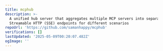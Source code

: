 ```yaml
---
title: mcphub
description: >-
  A unified hub server that aggregates multiple MCP servers into separate
  Streamable HTTP (SSE) endpoints for different scenarios
repoUrl: 'https://github.com/samanhappy/mcphub'
verifications: []
lastUpdated: '2025-05-09T00:20:07.482Z'
ogImage: ''
---
```


